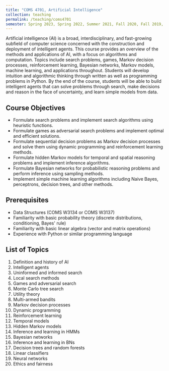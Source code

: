 ```yaml
---
title: "COMS 4701, Artificial Intelligence"
collection: teaching
permalink: /teaching/coms4701
semester: Spring 2023, Spring 2022, Summer 2021, Fall 2020, Fall 2019, Fall 2018
---
```


Artificial intelligence (AI) is a broad, interdisciplinary, and fast-growing subfield of computer science concerned with the construction and deployment of intelligent agents. This course provides an overview of the methods and applications of AI, with a focus on algorithms and computation. Topics include search problems, games, Markov decision processes, reinforcement learning, Bayesian networks, Markov models, machine learning, and applications throughout. Students will develop intuition and algorithmic thinking through written as well as programming problems in Python. By the end of the course, students will be able to build intelligent agents that can solve problems through search, make decisions and reason in the face of uncertainty, and learn simple models from data.

## Course Objectives
- Formulate search problems and implement search algorithms using heuristic functions.
- Formulate games as adversarial search problems and implement optimal and efficient solutions.
- Formulate sequential decision problems as Markov decision processes and solve them using dynamic programming and reinforcement learning methods.
- Formulate hidden Markov models for temporal and spatial reasoning problems and implement inference algorithms.
- Formulate Bayesian networks for probabilistic reasoning problems and perform inference using sampling methods.
- Implement simple machine learning algorithms including Naive Bayes, perceptrons, decision trees, and other methods.

## Prerequisites
- Data Structures (COMS W3134 or COMS W3137)
- Familiarity with basic probability theory (discrete distributions, conditioning, Bayes' rule)
- Familiarity with basic linear algebra (vector and matrix operations)
- Experience with Python or similar programming language

## List of Topics
1. Definition and history of AI
2. Intelligent agents
3. Uninformed and informed search
4. Local search methods
5. Games and adversarial search
6. Monte Carlo tree search
7. Utility theory
8. Multi-armed bandits
9. Markov decision processes
10. Dynamic programming
11. Reinforcement learning
12. Temporal models
13. Hidden Markov models
14. Inference and learning in HMMs
15. Bayesian networks
16. Inference and learning in BNs
17. Decision trees and random forests
18. Linear classifiers
19. Neural networks
20. Ethics and fairness
